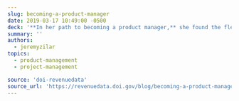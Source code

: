 ```yaml
---
slug: becoming-a-product-manager
date: 2019-03-17 10:49:00 -0500
deck: '**In her path to becoming a product manager,** she found the flexibility to explore new approaches to managing the product while periodically shaping her role into something that worked for the team.'
summary: ''
authors:
  - jeremyzilar
topics:
  - product-management
  - project-management

source: 'doi-revenuedata'
source_url: 'https://revenuedata.doi.gov/blog/becoming-a-product-manager/'
---
```

